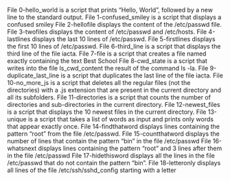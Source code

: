 File 0-hello_world is a script that prints “Hello, World”, followed by a new line to the standard output.
File 1-confused_smiley is a script that displays a confused smiley
File 2-hellofile displays the content of the /etc/passwd file.
File 3-twofiles displays the content of /etc/passwd and /etc/hosts.
File 4-lastlines displays the last 10 lines of /etc/passwd.
File 5-firstlines displays the first 10 lines of /etc/passwd.
File 6-third_line is a script that displays the third line of the file iacta.
File 7-file is a script that creates a file named exactly containing the text Best School
File 8-cwd_state is a script that writes into the file ls_cwd_content the result of the command ls -la.
File 9-duplicate_last_line is a script that duplicates the last line of the file iacta.
File 10-no_more_js is a script that deletes all the regular files (not the directories) with a .js extension that are present in the current directory and all its subfolders.
File 11-directories is a script that counts the number of directories and sub-directories in the current directory.
File 12-newest_files is a script that displays the 10 newest files in the current directory.
File 13-unique is a script that takes a list of words as input and prints only words that appear exactly once.
File 14-findthatword displays lines containing the pattern “root” from the file /etc/passwd.
File 15-countthatword displays the number of lines that contain the pattern “bin” in the file /etc/passwd
File 16-whatsnext displays lines containing the pattern “root” and 3 lines after them in the file /etc/passwd
File 17-hidethisword displays all the lines in the file /etc/passwd that do not contain the pattern “bin”.
File 18-letteronly displays all lines of the file /etc/ssh/sshd_config starting with a letter

